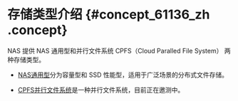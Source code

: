 # 存储类型介绍 {#concept_61136_zh .concept}

NAS 提供 NAS 通用型和并行文件系统 CPFS（Cloud Paralled File System） 两种存储类型。

-   [NAS通用型](cn.zh-CN/产品简介/存储类型/NAS通用型.md#)分为容量型和 SSD 性能型，适用于广泛场景的分布式文件存储。

-   [CPFS并行文件系统](cn.zh-CN/产品简介/存储类型/CPFS并行文件系统.md#)是一种并行文件系统，目前正在邀测中。


